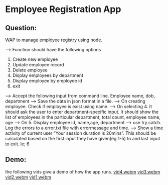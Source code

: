 # Employee Registration App
## Question:
WAP to manage employee registry using node. 

--> Function should have the following options 
1. Create new employee 
2. Update employee record 
3. Delete employee 
4. Display employees by department 
5. Display employee by employee id 
6. exit 

--> Accept the following input from command line. Employee name, dob, department 
--> Save the data in json format in a file. 
--> On creating employee. Check if employee is exist using name. 
--> On selecting 4. It should ask the user to enter department-specific input. It should show the list of employees in the particular department, total count, employee name, age 
--> On 5. Display employee id, name,age, department 
--> use try catch. Log the errors to a error.txt file with errormessage and time. 
--> Show a time activity of current user “Your session duration is 20mins”. This should be calculated based on the first input they have given(eg 1-5) to and last input to exit. Ie; 6
## Demo:
the following vids give a demo of how the app runs.
[vid4.webm](https://github.com/sidharthn13/employeeRegistration/assets/148940680/2ef4854a-b3cd-4a78-8a20-5f22f5528eb4)
[vid3.webm](https://github.com/sidharthn13/employeeRegistration/assets/148940680/e66c1b26-f1d9-484d-8fe8-96cc442249ae)
[vid2.webm](https://github.com/sidharthn13/employeeRegistration/assets/148940680/814d7776-41ae-4799-a802-c294c0cecef1)
[vid1.webm](https://github.com/sidharthn13/employeeRegistration/assets/148940680/a6ff0f9e-19ca-4da4-9d9d-d28b23651cc4)

